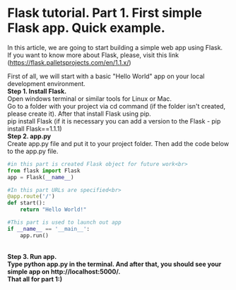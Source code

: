 # Flask tutorial. Part 1. First simple Flask app. Quick example. <br>
In this article, we are going to start building a simple web app using Flask. <br>
If you want to know more about Flask, please, visit this link (https://flask.palletsprojects.com/en/1.1.x/)<br>

First of all, we will start with a basic "Hello World" app on your local development environment.<br>
<b>Step 1. Install Flask.</b> <br>
Open windows terminal or similar tools for Linux or Mac.<br>
Go to a folder with your project via cd command (if the folder isn't created, please create it). After that install Flask using pip.<br>
pip install Flask (if it is necessary you can add a version to the Flask -  pip install Flask==1.1.1)<br>
<b>Step 2. app.py</b><br>
Create app.py file and put it to your project folder. Then add the code below to the app.py file.<br>
```python
#in this part is created Flask object for future work<br>
from flask import Flask
app = Flask(__name__)

#In this part URLs are specified<br>
@app.route('/')
def start():
    return "Hello World!"

#This part is used to launch out app
if __name__ == '__main__':
    app.run()
```
<br>
<b>Step 3. Run app.</b|><br>
Type python app.py in the terminal. And after that, you should see your simple app on  http://localhost:5000/.<br>
That all for part 1:)<br>






